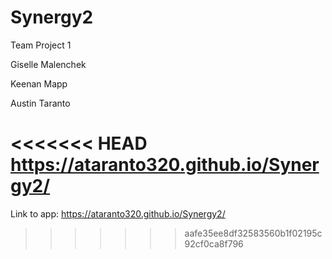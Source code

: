 # Synergy2
Team Project 1

Giselle Malenchek

Keenan Mapp

Austin Taranto 

<<<<<<< HEAD
https://ataranto320.github.io/Synergy2/
=======
Link to app:
https://ataranto320.github.io/Synergy2/
>>>>>>> aafe35ee8df32583560b1f02195c92cf0ca8f796
